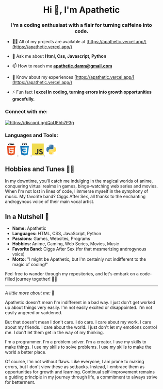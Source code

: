 <h1 align="center">Hi 👋, I'm Apathetic</h1>
<h3 align="center">I'm a coding enthusiast with a flair for turning caffeine into code.</h3>

- 👨‍💻 All of my projects are available at [https://apathetic.vercel.app/](https://apathetic.vercel.app/)

- 💬 Ask me about **Html, Css, Javascript, Python**

- 📫 How to reach me **apathetic.damn@gmail.com**

- 📄 Know about my experiences [https://apathetic.vercel.app/](https://apathetic.vercel.app/)

- ⚡ Fun fact **I excel in coding, turning errors into growth opportunities gracefully.**

<h3 align="left">Connect with me:</h3>
<p align="left">
<a href="https://discord.gg/https://discord.gg/QaUEhh7P3g" target="blank"><img align="center" src="https://raw.githubusercontent.com/rahuldkjain/github-profile-readme-generator/master/src/images/icons/Social/discord.svg" alt="https://discord.gg/QaUEhh7P3g" height="30" width="40" /></a>
</p>

<h3 align="left">Languages and Tools:</h3>
<p align="left">
  <a href="https://www.w3.org/html/" target="_blank" rel="noreferrer">
    <img src="https://raw.githubusercontent.com/devicons/devicon/master/icons/html5/html5-original-wordmark.svg" alt="html5" width="40" height="40"/>
  </a>
  <a href="https://www.w3schools.com/css/" target="_blank" rel="noreferrer">
    <img src="https://raw.githubusercontent.com/devicons/devicon/master/icons/css3/css3-original-wordmark.svg" alt="css3" width="40" height="40"/>
  </a>
  <a href="https://developer.mozilla.org/en-US/docs/Web/JavaScript" target="_blank" rel="noreferrer">
    <img src="https://raw.githubusercontent.com/devicons/devicon/master/icons/javascript/javascript-original.svg" alt="javascript" width="40" height="40"/>
  </a>
  <a href="https://www.python.org" target="_blank" rel="noreferrer">
    <img src="https://raw.githubusercontent.com/devicons/devicon/master/icons/python/python-original.svg" alt="python" width="40" height="40"/>
  </a>
</p>

## Hobbies and Tunes 🌈🎶

In my downtime, you'll catch me indulging in the magical worlds of anime, conquering virtual realms in games, binge-watching web series and movies. When I'm not lost in lines of code, I immerse myself in the symphony of music. My favorite band? Ciggs After Sex, all thanks to the enchanting androgynous voice of their main vocal artist.

## In a Nutshell 🌰

- **Name:** Apathetic
- **Languages:** HTML, CSS, JavaScript, Python
- **Passions:** Games, Websites, Programs
- **Hobbies:** Anime, Gaming, Web Series, Movies, Music
- **Favorite Band:** Ciggs After Sex (for that mesmerizing androgynous voice)
- **Motto:** "I might be Apathetic, but I'm certainly not indifferent to the magic of coding!"

Feel free to wander through my repositories, and let's embark on a code-filled journey together! 🚀✨

---

*A little more about me:* 🧠

Apathetic doesn't mean I'm indifferent in a bad way. I just don't get worked up about things very easily. I'm not easily excited or disappointed. I'm not easily angered or saddened.

But that doesn't mean I don't care. I do care. I care about my work. I care about my friends. I care about the world. I just don't let my emotions control me. I don't let them get in the way of my thinking.

I'm a programmer. I'm a problem solver. I'm a creator. I use my skills to make things. I use my skills to solve problems. I use my skills to make the world a better place.

Of course, I'm not without flaws. Like everyone, I am prone to making errors, but I don't view these as setbacks. Instead, I embrace them as opportunities for growth and learning. Continual self-improvement remains a guiding principle in my journey through life, a commitment to always strive for betterment.
